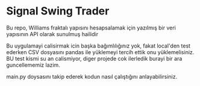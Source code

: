 # Signal Swing Trader
Bu repo, Williams fraktalı yapısını hesapsalamak için yazılmış bir veri yapısının API olarak sunulmuş hailidir

Bu uygulamayi calisirmak icin başka bağımlılığınız yok, fakat local'den test ederken CSV dosyasını pandas ile 
yüklemeyi tercih ettik onu yüklemelisiniz. BU test kismi su an calismiyor, diger projede cok ilerledik
burayi bir ara guncellememiz lazim.

main.py doysasını takip ederek kodun nasıl çalıştığını anlayabilirsiniz.

